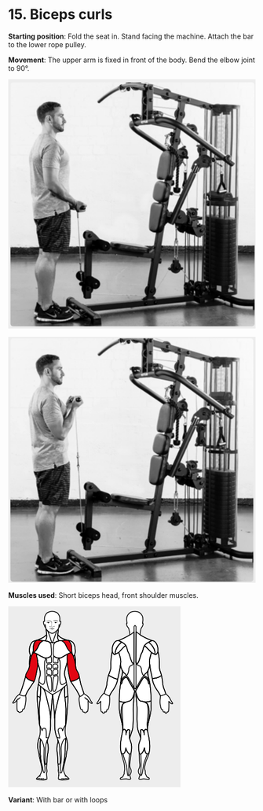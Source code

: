 # 15. Biceps curls

__Starting position__: Fold the seat in. Stand facing the machine. Attach the bar to the lower rope pulley.

__Movement__: The upper arm is fixed in front of the body. Bend the elbow joint to 90°.

![001](001.png)

![002](002.png)

__Muscles used__: Short biceps head, front shoulder muscles.

![003](003.png)

__Variant__: With bar or with loops
